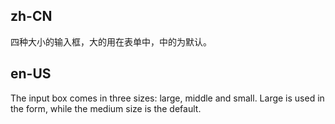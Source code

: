 ## zh-CN

四种大小的输入框，大的用在表单中，中的为默认。

## en-US

The input box comes in three sizes: large, middle and small. Large is used in the form, while the medium size is the default.
